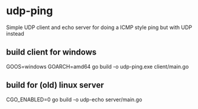 # udp-ping

Simple UDP client and echo server for doing a ICMP style ping but with UDP instead

## build client for windows

GOOS=windows GOARCH=amd64 go build -o udp-ping.exe client/main.go


## build for (old) linux server

CGO_ENABLED=0 go build -o udp-echo server/main.go




